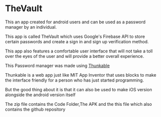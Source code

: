 # TheVault
This an app created for android users and can be used as a password manager by an individual.

This app is called TheVault which uses Google's Firebase API to store certain passwords and create a sign in and sign up verification method. 

This app also features a comfortable user interface that will not take a toll over the eyes of the user and will provide a better overall experience. 

This Password manager was made using [Thunkable](thunkable.com "Thunkable")

Thunkable is a web app just like MIT App Inventor that uses blocks to make the interface friendly for a person who has just started programming.

But the good thing about it is that it can also be used to make iOS version alongside the android version itself

The zip file contains the Code Folder,The APK and the this file which also contains the github repository

